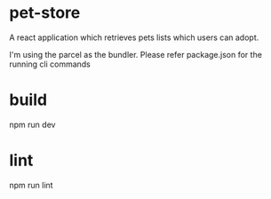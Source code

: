 # pet-store
A react application which retrieves pets lists which users can adopt.  

I'm using the parcel as the bundler. Please refer package.json for the running cli commands

# build
npm run dev

# lint
npm run lint
